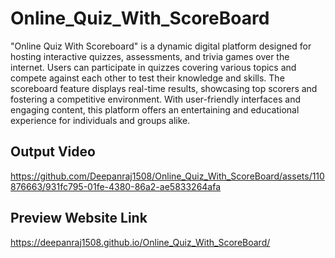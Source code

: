 # Online_Quiz_With_ScoreBoard

"Online Quiz With Scoreboard" is a dynamic digital platform designed for hosting interactive quizzes, assessments, and trivia games over the internet. Users can participate in quizzes covering various topics and compete against each other to test their knowledge and skills. The scoreboard feature displays real-time results, showcasing top scorers and fostering a competitive environment. With user-friendly interfaces and engaging content, this platform offers an entertaining and educational experience for individuals and groups alike.

## Output Video

https://github.com/Deepanraj1508/Online_Quiz_With_ScoreBoard/assets/110876663/931fc795-01fe-4380-86a2-ae5833264afa


## Preview Website Link

https://deepanraj1508.github.io/Online_Quiz_With_ScoreBoard/




